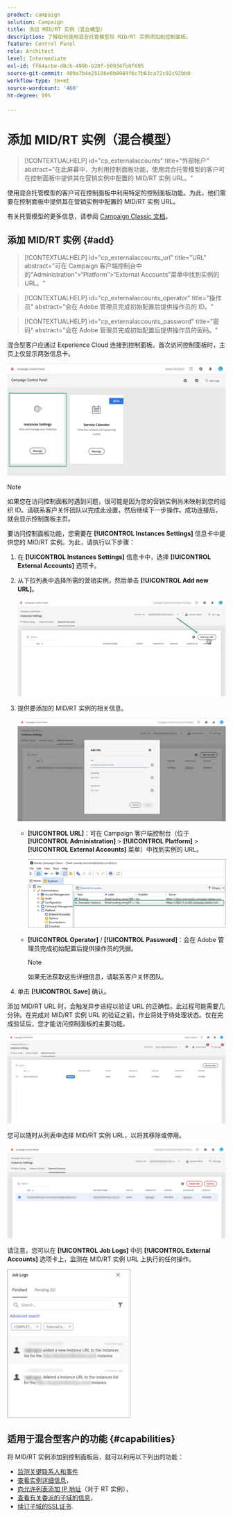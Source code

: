 ```yaml
---
product: campaign
solution: Campaign
title: 添加 MID/RT 实例（混合模型）
description: 了解如何使用混合托管模型将 MID/RT 实例添加到控制面板。
feature: Control Panel
role: Architect
level: Intermediate
exl-id: ff64acbe-d8cb-499b-b20f-b0934fb0f695
source-git-commit: 409a7b4e25186e0b0984f6c7b63ca72c02c92bb0
workflow-type: tm+mt
source-wordcount: '460'
ht-degree: 99%

---
```


# 添加 MID/RT 实例（混合模型）

>[!CONTEXTUALHELP]
>id="cp_externalaccounts"
>title="外部帐户"
>abstract="在此屏幕中，为利用控制面板功能，使用混合托管模型的客户可在控制面板中提供其在营销实例中配置的 MID/RT 实例 URL。"

使用混合托管模型的客户可在控制面板中利用特定的控制面板功能。为此，他们需要在控制面板中提供其在营销实例中配置的 MID/RT 实例 URL。

有关托管模型的更多信息，请参阅 [Campaign Classic 文档](https://experienceleague.adobe.com/docs/campaign-classic/using/installing-campaign-classic/architecture-and-hosting-models/hosting-models-lp/hosting-models.html?lang=zh-Hans)。

## 添加 MID/RT 实例 {#add}

>[!CONTEXTUALHELP]
>id="cp_externalaccounts_url"
>title="URL"
>abstract="可在 Campaign 客户端控制台中的“Administration”>“Platform”>“External Accounts”菜单中找到实例的 URL。"

>[!CONTEXTUALHELP]
>id="cp_externalaccounts_operator"
>title="操作员"
>abstract="会在 Adobe 管理员完成初始配置后提供操作员的 ID。"

>[!CONTEXTUALHELP]
>id="cp_externalaccounts_password"
>title="密码"
>abstract="会在 Adobe 管理员完成初始配置后提供操作员的密码。"

混合型客户应通过 Experience Cloud 连接到控制面板。首次访问控制面板时，主页上仅显示两张信息卡。

![](assets/hybrid-homepage.png)

>[!NOTE]
>
>如果您在访问控制面板时遇到问题，很可能是因为您的营销实例尚未映射到您的组织 ID。请联系客户关怀团队以完成此设置，然后继续下一步操作。成功连接后，就会显示控制面板主页。

要访问控制面板功能，您需要在 **[!UICONTROL Instances Settings]** 信息卡中提供您的 MID/RT 实例。为此，请执行以下步骤：

1. 在 **[!UICONTROL Instances Settings]** 信息卡中，选择 **[!UICONTROL External Accounts]** 选项卡。

1. 从下拉列表中选择所需的营销实例，然后单击 **[!UICONTROL Add new URL]**。

   ![](assets/external-account-addbutton.png)

1. 提供要添加的 MID/RT 实例的相关信息。

   ![](assets/external-account-add.png)

   * **[!UICONTROL URL]**：可在 Campaign 客户端控制台（位于 **[!UICONTROL Administration]** > **[!UICONTROL Platform]** > **[!UICONTROL External Accounts]** 菜单）中找到实例的 URL。

      ![](assets/external-account-url.png)

   * **[!UICONTROL Operator]** / **[!UICONTROL Password]**：会在 Adobe 管理员完成初始配置后提供操作员的凭据。

      >[!NOTE]
      >
      >如果无法获取这些详细信息，请联系客户关怀团队。

1. 单击 **[!UICONTROL Save]** 确认。

添加 MID/RT URL 时，会触发异步进程以验证 URL 的正确性。此过程可能需要几分钟。在完成对 MID/RT 实例 URL 的验证之前，作业将处于待处理状态。仅在完成验证后，您才能访问控制面板的主要功能。

![](assets/external-account-pending.png)

您可以随时从列表中选择 MID/RT 实例 URL，以将其移除或停用。

![](assets/external-account-edit.png)

请注意，您可以在 **[!UICONTROL Job Logs]** 中的 **[!UICONTROL External Accounts]** 选项卡上，监测在 MID/RT 实例 URL 上执行的任何操作。

![](assets/external-account-logs.png)

## 适用于混合型客户的功能 {#capabilities}

将 MID/RT 实例添加到控制面板后，就可以利用以下列出的功能：

* [监测关键联系人和事件](../../service-events/service-events.md)
* [查看实例详细信息](../../instances-settings/using/instance-details.md)，
* [向允许列表添加 IP 地址](../../instances-settings/using/ip-allow-listing-instance-access.md)（对于 RT 实例），
* [查看有关委派的子域的信息](../../subdomains-certificates/using/monitoring-subdomains.md)，
* [续订子域的SSL证书](../../subdomains-certificates/using/renewing-subdomain-certificate.md).

